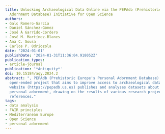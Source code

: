 ```yaml
---
title: Unlocking Archaeological Data Online via the PEPAdb (Prehistoric Europe's Personal
  Adornment Database) Initiative for Open Science
authors:
- Galo Romero-García
- Daniel Sánchez-Gómez
- José Á Garrido-Cordero
- José M. Martínez-Blanes
- Ana C. Sousa
- Carlos P. Odriozola
date: '2024-01-01'
publishDate: '2024-01-31T11:36:04.918052Z'
publication_types:
- article-journal
publication: '*Antiquity*'
doi: 10.15184/aqy.2024.2
abstract: ", PEPAdb (Prehistoric Europe's Personal Adornment Database) is a long-term,
  open-ended project that aims to improve access to archaeological data online. Its
  website (https://pepadb.us.es) publishes and analyses datasets about prehistoric
  personal adornment, drawing on the results of various research projects and bibliographic
  references."
tags:
- data analysis
- FAIR principles
- Mediterranean Europe
- Open Science
- personal adornment
---
```

